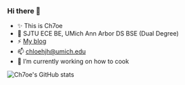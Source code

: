 ### Hi there 👋

- ✨ This is Ch7oe
- 🌱 SJTU ECE BE, UMich Ann Arbor DS BSE (Dual Degree)
- ⚡ [My blog](chloe7kis.github.io/about)
- 📫 [chloehjh@umich.edu](mailto:chloehjh@umich.edu)
- 🔭 I’m currently working on how to cook

![Ch7oe's GitHub stats](https://github-readme-stats.vercel.app/api?username=chloe7kis&count_private=true&show_icons=true&theme=apprentice)

<!--
**Ch7oe/Ch7oe** is a ✨ _special_ ✨ repository because its `README.md` (this file) appears on your GitHub profile.

Here are some ideas to get you started:

- 🔭 I’m currently working on ...
- 🌱 I’m currently learning ...
- 👯 I’m looking to collaborate on ...
- 🤔 I’m looking for help with ...
- 💬 Ask me about ...
- 📫 How to reach me: ...
- 😄 Pronouns: ...
- ⚡ Fun fact: ...
-->
